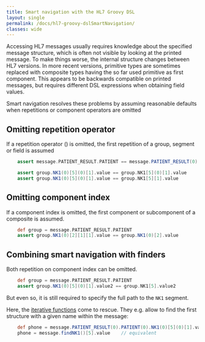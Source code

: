 ```yaml
---
title: Smart navigation with the HL7 Groovy DSL
layout: single
permalink: /docs/hl7-groovy-dslSmartNavigation/
classes: wide
---
```



Accessing HL7 messages usually requires knowledge about the specified message structure,
which is often not visible by looking at the printed message.
To make things worse, the internal structure changes between HL7 versions. In more recent versions, primitive types are
sometimes replaced with composite types having the so far used primitive as first component.
This appears to be backwards compatible on printed messages, but requires different DSL expressions when obtaining field values.

Smart navigation resolves these problems by assuming reasonable defaults when repetitions or component operators are omitted

## Omitting repetition operator

If a repetition operator () is omitted, the first repetition of a group, segment or field is assumed

```groovy
    assert message.PATIENT_RESULT.PATIENT == message.PATIENT_RESULT(0).PATIENT(0)

    assert group.NK1(0)[5](0)[1].value == group.NK1[5](0)[1].value
    assert group.NK1(0)[5](0)[1].value == group.NK1[5][1].value
```

## Omitting component index

If a component index is omitted, the first component or subcomponent of a composite is assumed.

```groovy
    def group = message.PATIENT_RESULT.PATIENT
    assert group.NK1(0)[2][1][1].value == group.NK1(0)[2].value
```

## Combining smart navigation with finders

Both repetition on component index can be omitted.

```groovy
    def group = message.PATIENT_RESULT.PATIENT
    assert group.NK1(0)[5](0)[1].value2 == group.NK1[5].value2
```

But even so, it is still required to specify the full path to the `NK1` segment.

Here, the [iterative functions][hl7v2dslIteration] come to rescue. They e.g. allow to find
the first structure with a given name within the message:

```groovy
    def phone = message.PATIENT_RESULT(0).PATIENT(0).NK1(0)[5](0)[1].value
    phone = message.findNK1()[5].value    // equivalent
```


[hl7v2dslIteration]: ../hl7-groovy-dslIteration/
